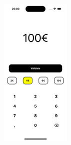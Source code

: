 

<div align="center">
    <img
    src="./image/image.png"
    style="display: inline-block; margin: 0 auto; max-width: 200px">
</div>
